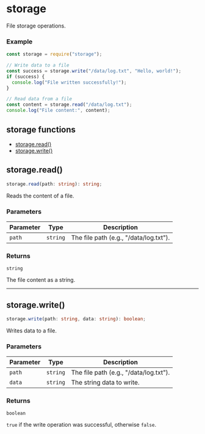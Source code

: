 # storage

File storage operations.

### Example

```js
const storage = require("storage");

// Write data to a file
const success = storage.write("/data/log.txt", "Hello, world!");
if (success) {
  console.log("File written successfully!");
}

// Read data from a file
const content = storage.read("/data/log.txt");
console.log("File content:", content);
```

<!-- index-start -->
## storage functions

- [storage.read()](#storageread)
- [storage.write()](#storagewrite)
<!-- index-end -->

## storage.read()

```ts
storage.read(path: string): string;
```

Reads the content of a file.

### Parameters

| Parameter | Type     | Description                            |
| --------- | -------- | -------------------------------------- |
| `path`    | `string` | The file path (e.g., "/data/log.txt"). |

### Returns

`string`

The file content as a string.

---

## storage.write()

```ts
storage.write(path: string, data: string): boolean;
```

Writes data to a file.

### Parameters

| Parameter | Type     | Description                            |
| --------- | -------- | -------------------------------------- |
| `path`    | `string` | The file path (e.g., "/data/log.txt"). |
| `data`    | `string` | The string data to write.              |

### Returns

`boolean`

`true` if the write operation was successful, otherwise `false`.
